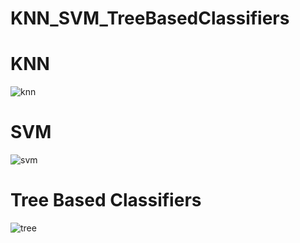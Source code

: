 # KNN_SVM_TreeBasedClassifiers
# KNN
![knn](https://user-images.githubusercontent.com/31189656/98327300-3b5c8380-1fc1-11eb-8552-960a2ddd1f91.JPG)<br>
# SVM
![svm](https://user-images.githubusercontent.com/31189656/98327305-3d264700-1fc1-11eb-8e56-232283f6aaaf.JPG)<br>
# Tree Based Classifiers
![tree](https://user-images.githubusercontent.com/31189656/98327307-3f88a100-1fc1-11eb-80ec-c0e82fdcc997.JPG)
